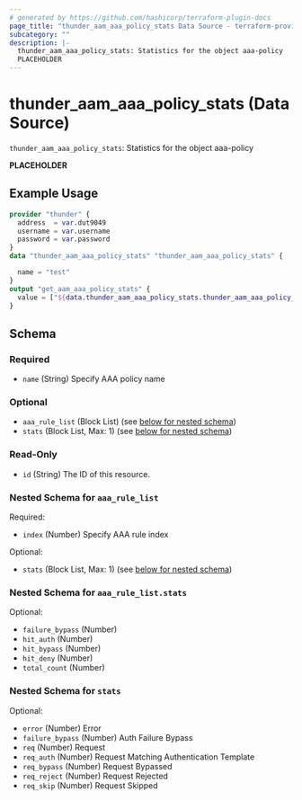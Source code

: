 ```yaml
---
# generated by https://github.com/hashicorp/terraform-plugin-docs
page_title: "thunder_aam_aaa_policy_stats Data Source - terraform-provider-thunder"
subcategory: ""
description: |-
  thunder_aam_aaa_policy_stats: Statistics for the object aaa-policy
  PLACEHOLDER
---
```


# thunder_aam_aaa_policy_stats (Data Source)

`thunder_aam_aaa_policy_stats`: Statistics for the object aaa-policy

__PLACEHOLDER__

## Example Usage

```terraform
provider "thunder" {
  address  = var.dut9049
  username = var.username
  password = var.password
}
data "thunder_aam_aaa_policy_stats" "thunder_aam_aaa_policy_stats" {

  name = "test"
}
output "get_aam_aaa_policy_stats" {
  value = ["${data.thunder_aam_aaa_policy_stats.thunder_aam_aaa_policy_stats}"]
}
```

<!-- schema generated by tfplugindocs -->
## Schema

### Required

- `name` (String) Specify AAA policy name

### Optional

- `aaa_rule_list` (Block List) (see [below for nested schema](#nestedblock--aaa_rule_list))
- `stats` (Block List, Max: 1) (see [below for nested schema](#nestedblock--stats))

### Read-Only

- `id` (String) The ID of this resource.

<a id="nestedblock--aaa_rule_list"></a>
### Nested Schema for `aaa_rule_list`

Required:

- `index` (Number) Specify AAA rule index

Optional:

- `stats` (Block List, Max: 1) (see [below for nested schema](#nestedblock--aaa_rule_list--stats))

<a id="nestedblock--aaa_rule_list--stats"></a>
### Nested Schema for `aaa_rule_list.stats`

Optional:

- `failure_bypass` (Number)
- `hit_auth` (Number)
- `hit_bypass` (Number)
- `hit_deny` (Number)
- `total_count` (Number)



<a id="nestedblock--stats"></a>
### Nested Schema for `stats`

Optional:

- `error` (Number) Error
- `failure_bypass` (Number) Auth Failure Bypass
- `req` (Number) Request
- `req_auth` (Number) Request Matching Authentication Template
- `req_bypass` (Number) Request Bypassed
- `req_reject` (Number) Request Rejected
- `req_skip` (Number) Request Skipped


